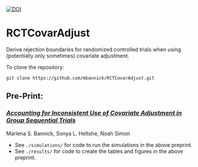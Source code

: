 [![DOI](https://zenodo.org/badge/DOI/10.5281/zenodo.7036090.svg)](https://doi.org/10.5281/zenodo.7036090)

# RCTCovarAdjust

Derive rejection boundaries for randomized controlled trials when using (potentially only sometimes) covariate adjustment.

To clone the repository:
```
git clone https://github.com/mbannick/RCTCovarAdjust.git
```

## Pre-Print:

### [*Accounting for Inconsistent Use of Covariate Adjustment in Group Sequential Trials*](https://arxiv.org/abs/2206.12393)

Marlena S. Bannick, Sonya L. Heltshe, Noah Simon

- See `./simulations/` for code to run the simulations in the above preprint.
- See `./results/` for code to create the tables and figures in the above preprint.
